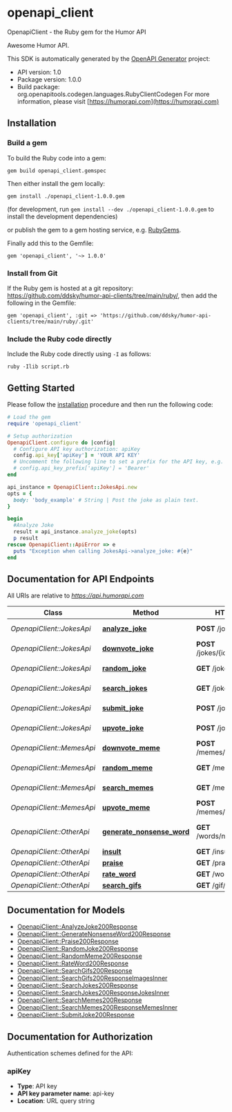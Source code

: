 # openapi_client

OpenapiClient - the Ruby gem for the Humor API

Awesome Humor API.

This SDK is automatically generated by the [OpenAPI Generator](https://openapi-generator.tech) project:

- API version: 1.0
- Package version: 1.0.0
- Build package: org.openapitools.codegen.languages.RubyClientCodegen
For more information, please visit [https://humorapi.com](https://humorapi.com)

## Installation

### Build a gem

To build the Ruby code into a gem:

```shell
gem build openapi_client.gemspec
```

Then either install the gem locally:

```shell
gem install ./openapi_client-1.0.0.gem
```

(for development, run `gem install --dev ./openapi_client-1.0.0.gem` to install the development dependencies)

or publish the gem to a gem hosting service, e.g. [RubyGems](https://rubygems.org/).

Finally add this to the Gemfile:

    gem 'openapi_client', '~> 1.0.0'

### Install from Git

If the Ruby gem is hosted at a git repository: https://github.com/ddsky/humor-api-clients/tree/main/ruby/, then add the following in the Gemfile:

    gem 'openapi_client', :git => 'https://github.com/ddsky/humor-api-clients/tree/main/ruby/.git'

### Include the Ruby code directly

Include the Ruby code directly using `-I` as follows:

```shell
ruby -Ilib script.rb
```

## Getting Started

Please follow the [installation](#installation) procedure and then run the following code:

```ruby
# Load the gem
require 'openapi_client'

# Setup authorization
OpenapiClient.configure do |config|
  # Configure API key authorization: apiKey
  config.api_key['apiKey'] = 'YOUR API KEY'
  # Uncomment the following line to set a prefix for the API key, e.g. 'Bearer' (defaults to nil)
  # config.api_key_prefix['apiKey'] = 'Bearer'
end

api_instance = OpenapiClient::JokesApi.new
opts = {
  body: 'body_example' # String | Post the joke as plain text.
}

begin
  #Analyze Joke
  result = api_instance.analyze_joke(opts)
  p result
rescue OpenapiClient::ApiError => e
  puts "Exception when calling JokesApi->analyze_joke: #{e}"
end

```

## Documentation for API Endpoints

All URIs are relative to *https://api.humorapi.com*

Class | Method | HTTP request | Description
------------ | ------------- | ------------- | -------------
*OpenapiClient::JokesApi* | [**analyze_joke**](docs/JokesApi.md#analyze_joke) | **POST** /jokes/analyze | Analyze Joke
*OpenapiClient::JokesApi* | [**downvote_joke**](docs/JokesApi.md#downvote_joke) | **POST** /jokes/{id}/downvote | Downvote a Joke
*OpenapiClient::JokesApi* | [**random_joke**](docs/JokesApi.md#random_joke) | **GET** /jokes/random | Random Joke
*OpenapiClient::JokesApi* | [**search_jokes**](docs/JokesApi.md#search_jokes) | **GET** /jokes/search | Search Jokes
*OpenapiClient::JokesApi* | [**submit_joke**](docs/JokesApi.md#submit_joke) | **POST** /jokes | Submit Joke
*OpenapiClient::JokesApi* | [**upvote_joke**](docs/JokesApi.md#upvote_joke) | **POST** /jokes/{id}/upvote | Upvote a Joke
*OpenapiClient::MemesApi* | [**downvote_meme**](docs/MemesApi.md#downvote_meme) | **POST** /memes/{id}/downvote | Downvote a Meme
*OpenapiClient::MemesApi* | [**random_meme**](docs/MemesApi.md#random_meme) | **GET** /memes/random | Random Meme
*OpenapiClient::MemesApi* | [**search_memes**](docs/MemesApi.md#search_memes) | **GET** /memes/search | Search Memes
*OpenapiClient::MemesApi* | [**upvote_meme**](docs/MemesApi.md#upvote_meme) | **POST** /memes/{id}/upvote | Upvote a Meme
*OpenapiClient::OtherApi* | [**generate_nonsense_word**](docs/OtherApi.md#generate_nonsense_word) | **GET** /words/nonsense/random | Generate Nonsense Word
*OpenapiClient::OtherApi* | [**insult**](docs/OtherApi.md#insult) | **GET** /insult | Insult
*OpenapiClient::OtherApi* | [**praise**](docs/OtherApi.md#praise) | **GET** /praise | Praise
*OpenapiClient::OtherApi* | [**rate_word**](docs/OtherApi.md#rate_word) | **GET** /words/rate | Rate Word
*OpenapiClient::OtherApi* | [**search_gifs**](docs/OtherApi.md#search_gifs) | **GET** /gif/search | Search Gifs


## Documentation for Models

 - [OpenapiClient::AnalyzeJoke200Response](docs/AnalyzeJoke200Response.md)
 - [OpenapiClient::GenerateNonsenseWord200Response](docs/GenerateNonsenseWord200Response.md)
 - [OpenapiClient::Praise200Response](docs/Praise200Response.md)
 - [OpenapiClient::RandomJoke200Response](docs/RandomJoke200Response.md)
 - [OpenapiClient::RandomMeme200Response](docs/RandomMeme200Response.md)
 - [OpenapiClient::RateWord200Response](docs/RateWord200Response.md)
 - [OpenapiClient::SearchGifs200Response](docs/SearchGifs200Response.md)
 - [OpenapiClient::SearchGifs200ResponseImagesInner](docs/SearchGifs200ResponseImagesInner.md)
 - [OpenapiClient::SearchJokes200Response](docs/SearchJokes200Response.md)
 - [OpenapiClient::SearchJokes200ResponseJokesInner](docs/SearchJokes200ResponseJokesInner.md)
 - [OpenapiClient::SearchMemes200Response](docs/SearchMemes200Response.md)
 - [OpenapiClient::SearchMemes200ResponseMemesInner](docs/SearchMemes200ResponseMemesInner.md)
 - [OpenapiClient::SubmitJoke200Response](docs/SubmitJoke200Response.md)


## Documentation for Authorization


Authentication schemes defined for the API:
### apiKey


- **Type**: API key
- **API key parameter name**: api-key
- **Location**: URL query string

